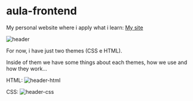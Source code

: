 # aula-frontend
My personal website where i apply what i learn:
<a href="https://k3gontijo.github.io/aula-frontend/">My site</a>

![header](https://user-images.githubusercontent.com/105028392/221698365-a1535dc1-c3eb-4bea-b18b-3156dcd034a2.jpg)

For now, i have just two themes (CSS e HTML).

Inside of them we have some things about each themes, how we use and how they work...

HTML:
![header-html](https://user-images.githubusercontent.com/105028392/221706452-195e73c8-f86c-47df-a86e-b1f987c30dfe.jpg)

CSS:
![header-css](https://user-images.githubusercontent.com/105028392/221706784-5c864ab5-b661-40c6-9293-8ca0cae292a7.jpg)
